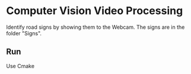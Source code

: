 # Computer Vision Video Processing
Identify road signs by showing them to the Webcam.
The signs are in the folder "Signs".

## Run
Use Cmake
